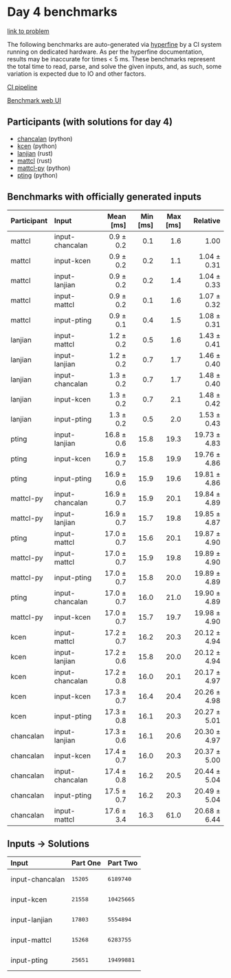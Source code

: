 # Day 4 benchmarks

[link to problem](https://adventofcode.com/2023/day/4)

The following benchmarks are auto-generated via
[hyperfine](https://github.com/sharkdp/hyperfine) by a CI system running on
dedicated hardware. As per the hyperfine documentation, results may be
inaccurate for times < 5 ms. These benchmarks represent the total time to read,
parse, and solve the given inputs, and, as such, some variation is expected due
to IO and other factors.

[CI pipeline](http://ci.papercode.net:8080/teams/main/pipelines/aoc2023)

[Benchmark web UI](https://aoc.ancalagon.black)


## Participants (with solutions for day 4)

- [chancalan](https://github.com/chancalan/aoc2023) (python)
- [kcen](https://github.com/kcen/aoc2023) (python)
- [lanjian](https://github.com/lanjian/aoc-2023) (rust)
- [mattcl](https://github.com/mattcl/aoc2023) (rust)
- [mattcl-py](https://github.com/mattcl/aoc2023-py) (python)
- [pting](https://github.com/pting/aoc2023) (python)


## Benchmarks with officially generated inputs

| Participant | Input | Mean [ms] | Min [ms] | Max [ms] | Relative |
|:---|:---|---:|---:|---:|---:|
| mattcl | input-chancalan | 0.9 ± 0.2 | 0.1 | 1.6 | 1.00 |
| mattcl | input-kcen | 0.9 ± 0.2 | 0.2 | 1.1 | 1.04 ± 0.31 |
| mattcl | input-lanjian | 0.9 ± 0.2 | 0.2 | 1.4 | 1.04 ± 0.33 |
| mattcl | input-mattcl | 0.9 ± 0.2 | 0.1 | 1.6 | 1.07 ± 0.32 |
| mattcl | input-pting | 0.9 ± 0.1 | 0.4 | 1.5 | 1.08 ± 0.31 |
| lanjian | input-mattcl | 1.2 ± 0.2 | 0.5 | 1.6 | 1.43 ± 0.41 |
| lanjian | input-lanjian | 1.2 ± 0.2 | 0.7 | 1.7 | 1.46 ± 0.40 |
| lanjian | input-chancalan | 1.3 ± 0.2 | 0.7 | 1.7 | 1.48 ± 0.40 |
| lanjian | input-kcen | 1.3 ± 0.2 | 0.7 | 2.1 | 1.48 ± 0.42 |
| lanjian | input-pting | 1.3 ± 0.2 | 0.5 | 2.0 | 1.53 ± 0.43 |
| pting | input-lanjian | 16.8 ± 0.6 | 15.8 | 19.3 | 19.73 ± 4.83 |
| pting | input-kcen | 16.9 ± 0.7 | 15.8 | 19.9 | 19.76 ± 4.86 |
| pting | input-pting | 16.9 ± 0.6 | 15.9 | 19.6 | 19.81 ± 4.86 |
| mattcl-py | input-chancalan | 16.9 ± 0.7 | 15.9 | 20.1 | 19.84 ± 4.89 |
| mattcl-py | input-lanjian | 16.9 ± 0.7 | 15.7 | 19.8 | 19.85 ± 4.87 |
| pting | input-mattcl | 17.0 ± 0.7 | 15.6 | 20.1 | 19.87 ± 4.90 |
| mattcl-py | input-mattcl | 17.0 ± 0.7 | 15.9 | 19.8 | 19.89 ± 4.90 |
| mattcl-py | input-pting | 17.0 ± 0.7 | 15.8 | 20.0 | 19.89 ± 4.89 |
| pting | input-chancalan | 17.0 ± 0.7 | 16.0 | 21.0 | 19.90 ± 4.89 |
| mattcl-py | input-kcen | 17.0 ± 0.7 | 15.7 | 19.7 | 19.98 ± 4.90 |
| kcen | input-mattcl | 17.2 ± 0.7 | 16.2 | 20.3 | 20.12 ± 4.94 |
| kcen | input-lanjian | 17.2 ± 0.6 | 15.8 | 20.0 | 20.12 ± 4.94 |
| kcen | input-chancalan | 17.2 ± 0.8 | 16.0 | 20.1 | 20.17 ± 4.97 |
| kcen | input-kcen | 17.3 ± 0.7 | 16.4 | 20.4 | 20.26 ± 4.98 |
| kcen | input-pting | 17.3 ± 0.8 | 16.1 | 20.3 | 20.27 ± 5.01 |
| chancalan | input-lanjian | 17.3 ± 0.6 | 16.1 | 20.6 | 20.30 ± 4.97 |
| chancalan | input-kcen | 17.4 ± 0.7 | 16.0 | 20.3 | 20.37 ± 5.00 |
| chancalan | input-chancalan | 17.4 ± 0.8 | 16.2 | 20.5 | 20.44 ± 5.04 |
| chancalan | input-pting | 17.5 ± 0.7 | 16.2 | 20.3 | 20.49 ± 5.04 |
| chancalan | input-mattcl | 17.6 ± 3.4 | 16.3 | 61.0 | 20.68 ± 6.44 |


## Inputs -> Solutions

| Input | Part One | Part Two |
|:---|:---|:---|
|input-chancalan|<pre>15205</pre>|<pre>6189740</pre>|
|input-kcen|<pre>21558</pre>|<pre>10425665</pre>|
|input-lanjian|<pre>17803</pre>|<pre>5554894</pre>|
|input-mattcl|<pre>15268</pre>|<pre>6283755</pre>|
|input-pting|<pre>25651</pre>|<pre>19499881</pre>|